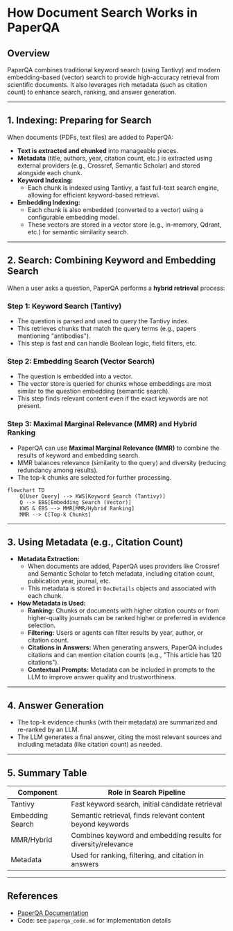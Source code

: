 # How Document Search Works in PaperQA

## Overview
PaperQA combines traditional keyword search (using Tantivy) and modern embedding-based (vector) search to provide high-accuracy retrieval from scientific documents. It also leverages rich metadata (such as citation count) to enhance search, ranking, and answer generation.

---

## 1. Indexing: Preparing for Search

When documents (PDFs, text files) are added to PaperQA:
- **Text is extracted and chunked** into manageable pieces.
- **Metadata** (title, authors, year, citation count, etc.) is extracted using external providers (e.g., Crossref, Semantic Scholar) and stored alongside each chunk.
- **Keyword Indexing:**
  - Each chunk is indexed using Tantivy, a fast full-text search engine, allowing for efficient keyword-based retrieval.
- **Embedding Indexing:**
  - Each chunk is also embedded (converted to a vector) using a configurable embedding model.
  - These vectors are stored in a vector store (e.g., in-memory, Qdrant, etc.) for semantic similarity search.

---

## 2. Search: Combining Keyword and Embedding Search

When a user asks a question, PaperQA performs a **hybrid retrieval** process:

### Step 1: Keyword Search (Tantivy)
- The question is parsed and used to query the Tantivy index.
- This retrieves chunks that match the query terms (e.g., papers mentioning "antibodies").
- This step is fast and can handle Boolean logic, field filters, etc.

### Step 2: Embedding Search (Vector Search)
- The question is embedded into a vector.
- The vector store is queried for chunks whose embeddings are most similar to the question embedding (semantic search).
- This step finds relevant content even if the exact keywords are not present.

### Step 3: Maximal Marginal Relevance (MMR) and Hybrid Ranking
- PaperQA can use **Maximal Marginal Relevance (MMR)** to combine the results of keyword and embedding search.
- MMR balances relevance (similarity to the query) and diversity (reducing redundancy among results).
- The top-k chunks are selected for further processing.

```mermaid
flowchart TD
    Q[User Query] --> KWS[Keyword Search (Tantivy)]
    Q --> EBS[Embedding Search (Vector)]
    KWS & EBS --> MMR[MMR/Hybrid Ranking]
    MMR --> C[Top-k Chunks]
```

---

## 3. Using Metadata (e.g., Citation Count)

- **Metadata Extraction:**
  - When documents are added, PaperQA uses providers like Crossref and Semantic Scholar to fetch metadata, including citation count, publication year, journal, etc.
  - This metadata is stored in `DocDetails` objects and associated with each chunk.
- **How Metadata is Used:**
  - **Ranking:** Chunks or documents with higher citation counts or from higher-quality journals can be ranked higher or preferred in evidence selection.
  - **Filtering:** Users or agents can filter results by year, author, or citation count.
  - **Citations in Answers:** When generating answers, PaperQA includes citations and can mention citation counts (e.g., "This article has 120 citations").
  - **Contextual Prompts:** Metadata can be included in prompts to the LLM to improve answer quality and trustworthiness.

---

## 4. Answer Generation
- The top-k evidence chunks (with their metadata) are summarized and re-ranked by an LLM.
- The LLM generates a final answer, citing the most relevant sources and including metadata (like citation count) as needed.

---

## 5. Summary Table
| Component         | Role in Search Pipeline                                      |
|-------------------|-------------------------------------------------------------|
| Tantivy           | Fast keyword search, initial candidate retrieval             |
| Embedding Search  | Semantic retrieval, finds relevant content beyond keywords   |
| MMR/Hybrid        | Combines keyword and embedding results for diversity/relevance|
| Metadata          | Used for ranking, filtering, and citation in answers         |

---

## References
- [PaperQA Documentation](https://github.com/Future-House/paper-qa)
- Code: see `paperqa_code.md` for implementation details 